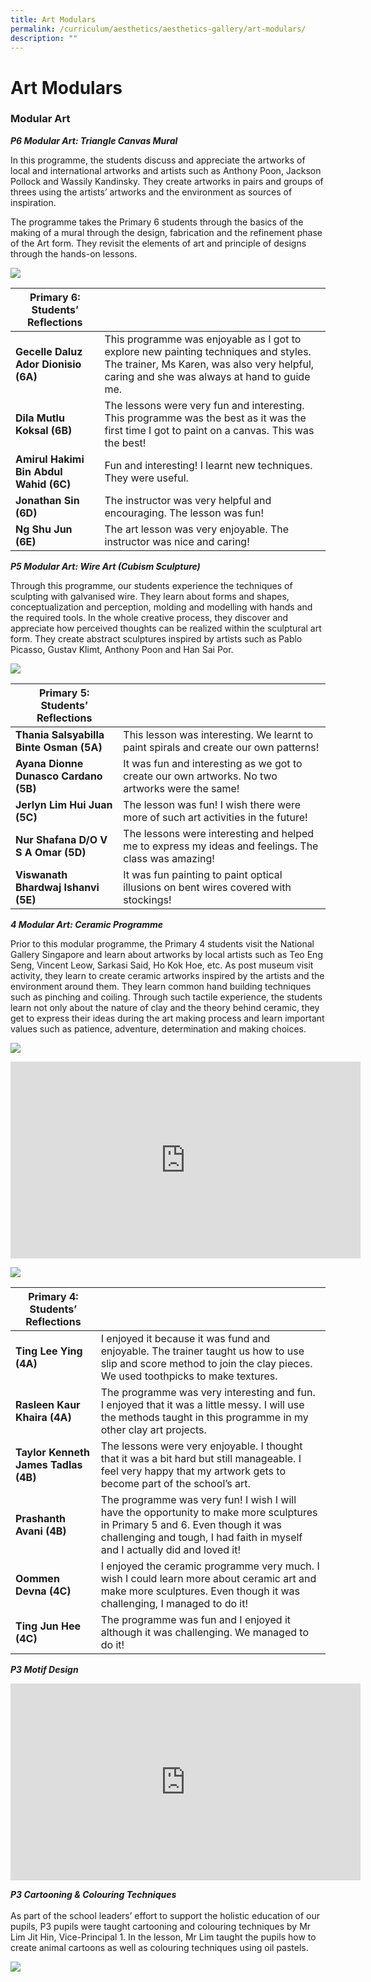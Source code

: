```yaml
---
title: Art Modulars
permalink: /curriculum/aesthetics/aesthetics-gallery/art-modulars/
description: ""
---
```

# **Art Modulars**

### Modular Art

**_P6 Modular Art: Triangle Canvas Mural_**

In this programme, the students discuss and appreciate the artworks of local and international artworks and artists such as Anthony Poon, Jackson Pollock and Wassily Kandinsky. They create artworks in pairs and groups of threes using the artists’ artworks and the environment as sources of inspiration.

The programme takes the Primary 6 students through the basics of the making of a mural through the design, fabrication and the refinement phase of the Art form. They revisit the elements of art and principle of designs through the hands-on lessons.

![](/images/P6%20Art%20mordular_2019_01.jpg)

| Primary 6: Students’ Reflections 	|  	|
|---	|---	|
| **Gecelle Daluz Ador Dionisio (6A)** 	| This programme was enjoyable as I got to explore new painting techniques and styles. The trainer, Ms Karen, was also very helpful, caring and she was always at hand to guide me. 	|
| **Dila Mutlu Koksal (6B)** 	| The lessons were very fun and interesting. This programme was the best as it was the first time I got to paint on a canvas. This was the best! 	|
| **Amirul Hakimi Bin Abdul Wahid (6C)** 	| Fun and interesting! I learnt new techniques. They were useful. 	|
| **Jonathan Sin (6D)** 	| The instructor was very helpful and encouraging. The lesson was fun! 	|
| **Ng Shu Jun (6E)** 	| The art lesson was very enjoyable. The instructor was nice and caring! 	|



**_P5 Modular Art: Wire Art (Cubism Sculpture)_**

Through this programme, our students experience the techniques of sculpting with galvanised wire. They learn about forms and shapes, conceptualization and perception, molding and modelling with hands and the required tools. In the whole creative process, they discover and appreciate how perceived thoughts can be realized within the sculptural art form. They create abstract sculptures inspired by artists such as Pablo Picasso, Gustav Klimt, Anthony Poon and Han Sai Por.


![](/images/P5%20Art%20mordular_2019_01.jpg)


| Primary 5: Students’ Reflections 	|  	|
|---	|---	|
| **Thania Salsyabilla Binte Osman (5A)** 	| This lesson was interesting. We learnt to paint spirals and create our own patterns! 	|
| **Ayana Dionne Dunasco Cardano (5B)** 	| It was fun and interesting as we got to create our own artworks. No two artworks were the same! 	|
| **Jerlyn Lim Hui Juan (5C)** 	| The lesson was fun! I wish there were more of such art activities in the future! 	|
| **Nur Shafana D/O V S A Omar (5D)** 	| The lessons were interesting and helped me to express my ideas and feelings. The class was amazing! 	|
| **Viswanath Bhardwaj Ishanvi (5E)** 	| It was fun painting to paint optical illusions on bent wires covered with stockings! 	|


**_4 Modular Art: Ceramic Programme_**  

Prior to this modular programme, the Primary 4 students visit the National Gallery Singapore and learn about artworks by local artists such as Teo Eng Seng, Vincent Leow, Sarkasi Said, Ho Kok Hoe, etc. As post museum visit activity, they learn to create ceramic artworks inspired by the artists and the environment around them. They learn common hand building techniques such as pinching and coiling. Through such tactile experience, the students learn not only about the nature of clay and the theory behind ceramic, they get to express their ideas during the art making process and learn important values such as patience, adventure, determination and making choices.

![](/images/P4%20Art%20mordular_2019_01.jpg)







<iframe width="560" height="315" src="https://www.youtube.com/embed/Gj3yY4tb2yo" title="YouTube video player" frameborder="0" allow="accelerometer; autoplay; clipboard-write; encrypted-media; gyroscope; picture-in-picture" allowfullscreen></iframe>


![](/images/P4%20Art%20mordular_2019_02.jpg)


| Primary 4: Students’ Reflections 	|  	|
|---	|---	|
| **Ting Lee Ying (4A)** 	| I enjoyed it because it was fund and enjoyable. The trainer taught us how to use slip and score method to join the clay pieces. We used toothpicks to make textures. 	|
| **Rasleen Kaur Khaira (4A)** 	| The programme was very interesting and fun. I enjoyed that it was a little messy. I will use the methods taught in this programme in my other clay art projects. 	|
| **Taylor Kenneth James Tadlas (4B)** 	| The lessons were very enjoyable. I thought that it was a bit hard but still manageable. I feel very happy that my artwork gets to become part of the school’s art. 	|
| **Prashanth Avani (4B)** 	| The programme was very fun! I wish I will have the opportunity to make more sculptures in Primary 5 and 6. Even though it was challenging and tough, I had faith in myself and I actually did and loved it! 	|
| **Oommen Devna (4C)** 	| I enjoyed the ceramic programme very much. I wish I could learn more about ceramic art and make more sculptures. Even though it was challenging, I managed to do it! 	|
| **Ting Jun Hee (4C)** 	| The programme was fun and I enjoyed it although it was challenging. We managed to do it! 	|


_**P3 Motif Design**_






<iframe width="560" height="315" src="https://www.youtube.com/embed/yolixIHDG94?start=2" title="YouTube video player" frameborder="0" allow="accelerometer; autoplay; clipboard-write; encrypted-media; gyroscope; picture-in-picture" allowfullscreen></iframe>












_**P3 Cartooning & Colouring Techniques**_  
   
As part of the school leaders’ effort to support the holistic education of our pupils, P3 pupils were taught cartooning and colouring techniques by Mr Lim Jit Hin, Vice-Principal 1. In the lesson, Mr Lim taught the pupils how to create animal cartoons as well as colouring techniques using oil pastels.

![](/images/P3-Cartooning-&-Colouring-Techniques.jpg)